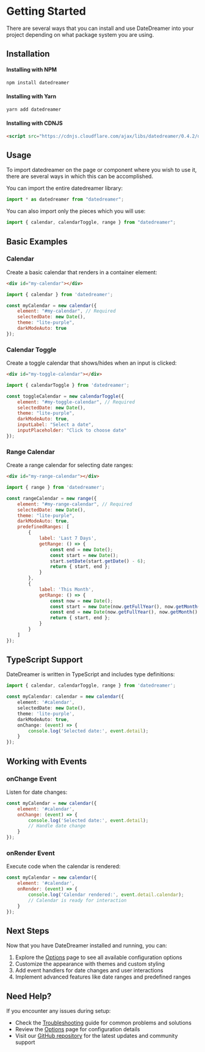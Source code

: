 # Getting Started

There are several ways that you can install and use DateDreamer into your project depending on what package system you are using.

## Installation

#### Installing with NPM
```bash
npm install datedreamer
```

#### Installing with Yarn
```bash
yarn add datedreamer
```

#### Installing with CDNJS
```html
<script src="https://cdnjs.cloudflare.com/ajax/libs/datedreamer/0.4.2/datedreamer.min.js"></script>
```

<!-- ::: warning
You may encounter issues with SSR(Server Side Rendering) systems such as NextJS, Gatsby, NUXT due to the nature of this being a client-side component. We are currently working on adding support for SSR.
::: -->

## Usage

To import datedreamer on the page or component where you wish to use it, there are several ways in which this can be accomplished.

You can import the entire datedreamer library:

```javascript
import * as datedreamer from "datedreamer";
```

You can also import only the pieces which you will use:

```javascript
import { calendar, calendarToggle, range } from "datedreamer";
```

## Basic Examples

### Calendar

Create a basic calendar that renders in a container element:

```html
<div id="my-calendar"></div>
```

```javascript
import { calendar } from 'datedreamer';

const myCalendar = new calendar({
    element: "#my-calendar", // Required
    selectedDate: new Date(),
    theme: "lite-purple",
    darkModeAuto: true
});
```

### Calendar Toggle

Create a toggle calendar that shows/hides when an input is clicked:

```html
<div id="my-toggle-calendar"></div>
```

```javascript
import { calendarToggle } from 'datedreamer';

const toggleCalendar = new calendarToggle({
    element: "#my-toggle-calendar", // Required
    selectedDate: new Date(),
    theme: "lite-purple",
    darkModeAuto: true,
    inputLabel: "Select a date",
    inputPlaceholder: "Click to choose date"
});
```

### Range Calendar

Create a range calendar for selecting date ranges:

```html
<div id="my-range-calendar"></div>
```

```javascript
import { range } from 'datedreamer';

const rangeCalendar = new range({
    element: "#my-range-calendar", // Required
    selectedDate: new Date(),
    theme: "lite-purple",
    darkModeAuto: true,
    predefinedRanges: [
        {
            label: 'Last 7 Days',
            getRange: () => {
                const end = new Date();
                const start = new Date();
                start.setDate(start.getDate() - 6);
                return { start, end };
            }
        },
        {
            label: 'This Month',
            getRange: () => {
                const now = new Date();
                const start = new Date(now.getFullYear(), now.getMonth(), 1);
                const end = new Date(now.getFullYear(), now.getMonth() + 1, 0);
                return { start, end };
            }
        }
    ]
});
```

## TypeScript Support

DateDreamer is written in TypeScript and includes type definitions:

```typescript
import { calendar, calendarToggle, range } from 'datedreamer';

const myCalendar: calendar = new calendar({
    element: '#calendar',
    selectedDate: new Date(),
    theme: 'lite-purple',
    darkModeAuto: true,
    onChange: (event) => {
        console.log('Selected date:', event.detail);
    }
});
```

## Working with Events

### onChange Event

Listen for date changes:

```javascript
const myCalendar = new calendar({
    element: '#calendar',
    onChange: (event) => {
        console.log('Selected date:', event.detail);
        // Handle date change
    }
});
```

### onRender Event

Execute code when the calendar is rendered:

```javascript
const myCalendar = new calendar({
    element: '#calendar',
    onRender: (event) => {
        console.log('Calendar rendered:', event.detail.calendar);
        // Calendar is ready for interaction
    }
});
```

## Next Steps

Now that you have DateDreamer installed and running, you can:

1. Explore the [Options](/Options/) page to see all available configuration options
2. Customize the appearance with themes and custom styling
3. Add event handlers for date changes and user interactions
4. Implement advanced features like date ranges and predefined ranges

## Need Help?

If you encounter any issues during setup:

- Check the [Troubleshooting](/Troubleshooting/) guide for common problems and solutions
- Review the [Options](/Options/) page for configuration details
- Visit our [GitHub repository](https://github.com/DateDreamer/datedreamer) for the latest updates and community support